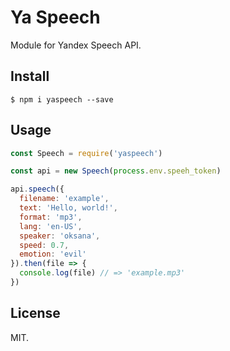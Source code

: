 # Ya Speech

Module for Yandex Speech API.

## Install

```
$ npm i yaspeech --save
```

## Usage

```javascript
const Speech = require('yaspeech')

const api = new Speech(process.env.speeh_token)

api.speech({
  filename: 'example',
  text: 'Hello, world!',
  format: 'mp3',
  lang: 'en-US',
  speaker: 'oksana',
  speed: 0.7,
  emotion: 'evil'
}).then(file => {
  console.log(file) // => 'example.mp3'
})
```

## License

MIT.
